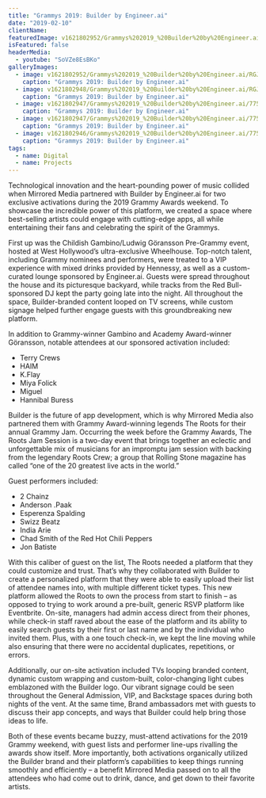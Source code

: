 ```yaml
---
title: "Grammys 2019: Builder by Engineer.ai"
date: "2019-02-10"
clientName: 
featuredImage: v1621802952/Grammys%202019_%20Builder%20by%20Engineer.ai/RGJS_India_Arie-5932_owx7j2.jpg
isFeatured: false
headerMedia:
  - youtube: "SoVZe8EsBKo"
galleryImages:
  - image: v1621802952/Grammys%202019_%20Builder%20by%20Engineer.ai/RGJS_India_Arie-5932_owx7j2.jpg
    caption: "Grammys 2019: Builder by Engineer.ai"
  - image: v1621802948/Grammys%202019_%20Builder%20by%20Engineer.ai/RGJS2_TI-8301_xlk822.jpg
    caption: "Grammys 2019: Builder by Engineer.ai"
  - image: v1621802947/Grammys%202019_%20Builder%20by%20Engineer.ai/775293354_JN_9565_2F9211F9D39F767603D3A47F85FB61F4_h12vo0.jpg
    caption: "Grammys 2019: Builder by Engineer.ai"
  - image: v1621802947/Grammys%202019_%20Builder%20by%20Engineer.ai/775293354_JN_9258_B6E4AE19B54C60AEE2D9C96F7AEB321D_gqubfm.jpg
    caption: "Grammys 2019: Builder by Engineer.ai"
  - image: v1621802946/Grammys%202019_%20Builder%20by%20Engineer.ai/775293354_JN_9291_17D67051C3E86E1F4EC63A68E1C7BA5F_vmz1rl.jpg
    caption: "Grammys 2019: Builder by Engineer.ai"
tags:
  - name: Digital
  - name: Projects
---
```


Technological innovation and the heart-pounding power of music collided when Mirrored Media partnered with Builder by Engineer.ai for two exclusive activations during the 2019 Grammy Awards weekend. To showcase the incredible power of this platform, we created a space where best-selling artists could engage with cutting-edge apps, all while entertaining their fans and celebrating the spirit of the Grammys.

First up was the Childish Gambino/Ludwig Göransson Pre-Grammy event, hosted at West Hollywood’s ultra-exclusive Wheelhouse. Top-notch talent, including Grammy nominees and performers, were treated to a VIP experience with mixed drinks provided by Hennessy, as well as a custom-curated lounge sponsored by Engineer.ai. Guests were spread throughout the house and its picturesque backyard, while tracks from the Red Bull-sponsored DJ kept the party going late into the night. All throughout the space, Builder-branded content looped on TV screens, while custom signage helped further engage guests with this groundbreaking new platform.

In addition to Grammy-winner Gambino and Academy Award-winner Göransson, notable attendees at our sponsored activation included:

+ Terry Crews
+ HAIM
+ K.Flay
+ Miya Folick
+ Miguel
+ Hannibal Buress

Builder is the future of app development, which is why Mirrored Media also partnered them with Grammy Award-winning legends The Roots for their annual Grammy Jam. Occurring the week before the Grammy Awards, The Roots Jam Session is a two-day event that brings together an eclectic and unforgettable mix of musicians for an impromptu jam session with backing from the legendary Roots Crew; a group that Rolling Stone magazine has called “one of the 20 greatest live acts in the world.”

Guest performers included:

+ 2 Chainz
+ Anderson .Paak
+ Esperenza Spalding
+ Swizz Beatz
+ India Arie
+ Chad Smith of the Red Hot Chili Peppers
+ Jon Batiste

With this caliber of guest on the list, The Roots needed a platform that they could customize and trust. That’s why they collaborated with Builder to create a personalized platform that they were able to easily upload their list of attendee names into, with multiple different ticket types. This new platform allowed the Roots to own the process from start to finish – as opposed to trying to work around a pre-built, generic RSVP platform like Eventbrite. On-site, managers had admin access direct from their phones, while check-in staff raved about the ease of the platform and its ability to easily search guests by their first or last name and by the individual who invited them. Plus, with a one touch check-in, we kept the line moving while also ensuring that there were no accidental duplicates, repetitions, or errors.

Additionally, our on-site activation included TVs looping branded content, dynamic custom wrapping and custom-built, color-changing light cubes emblazoned with the Builder logo. Our vibrant signage could be seen throughout the General Admission, VIP, and Backstage spaces during both nights of the vent. At the same time, Brand ambassadors met with guests to discuss their app concepts, and ways that Builder could help bring those ideas to life.

Both of these events became buzzy, must-attend activations for the 2019 Grammy weekend, with guest lists and performer line-ups rivalling the awards show itself. More importantly, both activations organically utilized the Builder brand and their platform’s capabilities to keep things running smoothly and efficiently – a benefit Mirrored Media passed on to all the attendees who had come out to drink, dance, and get down to their favorite artists.